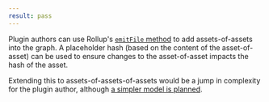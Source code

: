 ```yaml
---
result: pass
---
```


Plugin authors can use Rollup's [`emitFile` method](https://rollupjs.org/guide/en/#thisemitfileemittedfile-emittedchunk--emittedasset--string) to add assets-of-assets into the graph. A placeholder hash (based on the content of the asset-of-asset) can be used to ensure changes to the asset-of-asset impacts the hash of the asset.

Extending this to assets-of-assets-of-assets would be a jump in complexity for the plugin author, although [a simpler model is planned](https://github.com/rollup/rollup/issues/2872#issuecomment-591846400).
